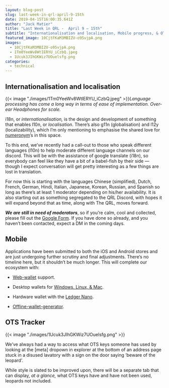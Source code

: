 ```yaml
---
layout: blog-post
slug: last-week-in-qrl-april-9-15th
date: 2019-04-15T16:00:35.641Z
author: "Jack Matier"
title: "Last Week in QRL -  April 9 — 15th"
subtitle: "Internationalisation and localisation, Mobile progress, & OTS tracking"
featured_image: 10CjtFKaM3MBIZU-o95vjpA.png
images:
  - 10CjtFKaM3MBIZU-o95vjpA.png
  - 1Tm0YeeWv8WtIERYU_iCzbQ.jpeg
  - 1Ucuk3JIhGKWiz7UOuelsfg.png
categories:
  - technical
---
```


## Internationalisation and localisation

{{< image "./images/1Tm0YeeWv8WtIERYU_iCzbQ.jpeg" >}}*Language processing has come a long way in terms of ease of implementation. Over-ear Headphones for scale.*

i18n, or *internationalisation,* is the design and development of something that enables l10n, or *localisation*. There’s also g11n (globalisation) and l12y (localizability), which I’m only mentioning to emphasise the shared love for [numeronym](https://en.wikipedia.org/wiki/Numeronym)’s in this space.

To this end, we’ve recently had a call-out to those who speak different languages (l10n) to help moderate different language channels on our discord. This will be with the assistance of google translate (i18n), so everybody can feel like they have a bit of a babel-fish by their side — though I expect conversation will get pretty interesting as a few things are lost in translation.

For now this is starting with the languages Chinese (simplified), Dutch, French, German, Hindi, Italian, Japanese, Korean, Russian, and Spanish so long as there’s at least 1 moderator depending on his/her availability. It is also starting out as something segregated to the QRL Discord, with hopes it will expand beyond that as time, along with The QRL, moves forward.

***We are still in need of moderators***, so if you’re calm, cool and collected, please fill out the [Google Form](https://docs.google.com/forms/d/e/1FAIpQLSc4ba7nrxTMn2jYZKdSdAURs04XnvVQv1TO8PmA3om-PMFiNQ/viewform). If you have done so already, and you haven’t been contacted, expect a DM in the coming days.

## Mobile

Applications have been submitted to both the iOS and Android stores and are just undergoing further scrutiny and final adjustments. There’s no timeline here, but it shouldn’t be much longer. This will complete our ecosystem with:

* [Web-wallet](https://wallet.theqrl.org) support.

* Desktop wallets for [Windows, Linux, & Mac](https://github.com/theQRL/qrl-wallet/releases).

* Hardware wallet with the [Ledger Nano](https://support.ledger.com/hc/en-us/articles/360019184453).

* [Offline-wallet-generator](https://github.com/theQRL/offline-wallet-generator/releases).

## OTS Tracker

{{< image "./images/1Ucuk3JIhGKWiz7UOuelsfg.png" >}}

We’ve always had a way to access what OTS keys someone has used by looking at the [meta] dropown in explorer at the bottom of an address page stuck in a disused lavatory with a sign on the door saying ‘beware of the leopard’.

While style is slated to be improved upon, there will be a separate tab that can display, *at a glance,* what OTS keys have and have not been used, leopards not included.